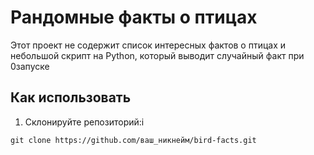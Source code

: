 # Рандомные факты о птицах

Этот проект не содержит список интересных фактов о птицах и небольшой скрипт на Python, который выводит случайный факт при 0запуске

## Как использовать

1. Склонируйте репозиторий:i
```bas
git clone https://github.com/ваш_никнейм/bird-facts.git
